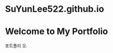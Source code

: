 # SuYunLee522.github.io
<!DOCTYPE html>
<html lang="ko">
<head>
    <meta charset="UTF-8">
    <meta name="viewport" content="width=device-width, initial-scale=1.0">
    <title>My Portfolio</title>
</head>
<body>
    <h1>Welcome to My Portfolio</h1>
    <p>포트폴리 오.</p>
</body>
</html>
